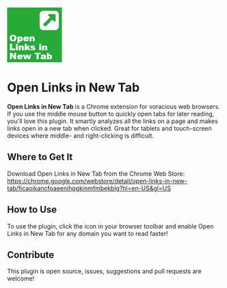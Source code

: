 ![Open Links in New Tab Logo](dist/img/icon-128.png)

# Open Links in New Tab

**Open Links in New Tab** is a Chrome extension for voracious web browsers. If you use the middle mouse button to quickly open tabs for later reading, you'll love this plugin. It smartly analyzes all the links on a page and makes links open in a new tab when clicked. Great for tablets and touch-screen devices where middle- and right-clicking is difficult.

## Where to Get It
Download Open Links in New Tab from the Chrome Web Store: https://chrome.google.com/webstore/detail/open-links-in-new-tab/ficaoikancfoaeenihpgkinmfmbekblg?hl=en-US&gl=US

## How to Use
To use the plugin, click the icon in your browser toolbar and enable Open Links in New Tab for any domain you want to read faster!

## Contribute
This plugin is open source, issues, suggestions and pull requests are welcome!

